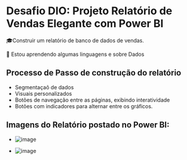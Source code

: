 # Desafio DIO: Projeto Relatório de Vendas Elegante com Power BI


🎓Construir um relatório de banco de dados de vendas.

🧠 Estou aprendendo algumas linguagens e sobre Dados

## Processo de Passo de construção do relatório

- Segmentaçaõ de dados
- Visuais personalizados
- Botões de navegação entre as páginas, exibindo interatividade
- Botões com indicadores para alternar entre os gráficos.

## Imagens do Relatório postado no Power BI:

- ![image](https://github.com/Daianaajferreira/desafio-dio-relatorio-elegante/blob/main/Relat%C3%B3rio%20de%20Vendas.png)

- ![image](https://github.com/Daianaajferreira/desafio-dio-relatorio-elegante/blob/main/Relat%C3%B3rio%20de%20Lucros.png)
